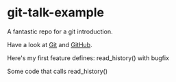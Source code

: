 # git-talk-example
A fantastic repo for a git introduction.

Have a look at [Git](https://git-scm.com/) and [GitHub](https://github.com/).

Here's my first feature
defines: read_history() with bugfix

Some code that calls read_history()
